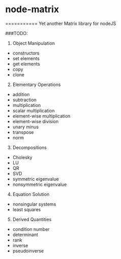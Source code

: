 # node-matrix
===========
Yet another Matrix library for nodeJS

###TODO:

1. Object Manipulation	
  * constructors 
  * set elements 
  * get elements 
  * copy 
  * clone
2. Elementary Operations	
  * addition 
  * subtraction 
  * multiplication 
  * scalar multiplication 
  * element-wise multiplication 
  * element-wise division 
  * unary minus 
  * transpose 
  * norm
3. Decompositions	
  * Cholesky 
  * LU 
  * QR 
  * SVD 
  * symmetric eigenvalue 
  * nonsymmetric eigenvalue
4. Equation Solution	
  * nonsingular systems 
  * least squares
5. Derived Quantities	
  * condition number 
  * determinant 
  * rank 
  * inverse 
  * pseudoinverse
